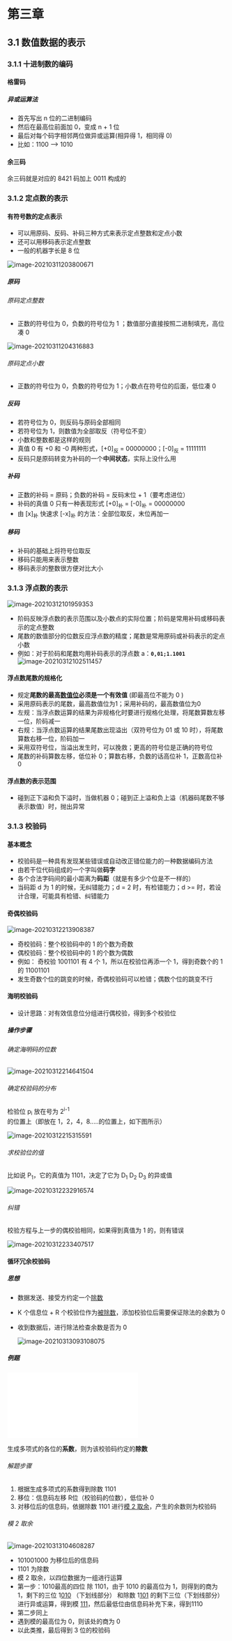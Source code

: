 # 第三章

## 3.1 数值数据的表示

### 3.1.1 十进制数的编码

#### 格雷码

##### 异或运算法

- 首先写出 n 位的二进制编码
- 然后在最高位前面加 0，变成 n + 1 位
- 最后对每个码字相邻两位做异或运算(相异得 1，相同得 0)
- 比如：1100 --> 1010

#### 余三码

余三码就是对应的 8421 码加上 0011 构成的



### 3.1.2 定点数的表示

#### 有符号数的定点表示

- 可以用原码、反码、补码三种方式来表示定点整数和定点小数
- 还可以用移码表示定点整数
- 一般的机器字长是 8 位

![image-20210311203800671](doc/image-20210311203800671.png)	

##### 原码
###### 原码定点整数

- 正数的符号位为 0，负数的符号位为 1 ；数值部分直接按照二进制填充，高位凑 0  

![image-20210311204316883](doc/image-20210311204316883.png)	

###### 原码定点小数

- 正数的符号位为 0，负数的符号位为 1；小数点在符号位的后面，低位凑 0      

##### 反码

- 若符号位为 0，则反码与原码全部相同
- 若符号位为 1，则数值为全部取反（符号位不变）
- 小数和整数都是这样的规则
- 真值 0 有 +0 和 -0 两种形式，[+0]<sub>反 </sub> =  00000000；[-0]<sub>反 </sub> = 11111111
- 反码只是原码转变为补码的一个**中间状态**，实际上没什么用

##### 补码

- 正数的补码 = 原码；负数的补码 = 反码末位 + 1（要考虑进位）
- 补码的真值 0 只有一种表现形式 [+0]<sub>补 </sub> =  [-0]<sub>补</sub> = 00000000
- 由 [x]<sub>补</sub> 快速求 [-x]<sub>补</sub> 的方法：全部位取反，末位再加一

##### 移码

- 补码的基础上将符号位取反
- 移码只能用来表示整数
- 移码表示的整数很方便对比大小 

### 3.1.3 浮点数的表示

![image-20210312101959353](doc/image-20210312101959353.png)	

- 阶码反映浮点数的表示范围以及小数点的实际位置；阶码是常用补码或移码表示的定点整数
- 尾数的数值部分的位数反应浮点数的精度；尾数是常用原码或补码表示的定点小数
- 例如：对于阶码和尾数均用补码表示的浮点数 a：**`0,01;1.1001`**
![image-20210312102511457](doc/image-20210312102511457.png)

#### 浮点数尾数的规格化

- 规定**尾数的最高<u>数值位</u>必须是一个有效值** (即最高位不能为 0 )
- 采用原码表示的尾数，最高数值位为1；采用补码的，最高数值位为0
- 左规：当浮点数运算的结果为非规格化时要进行规格化处理，将尾数算数左移一位，阶码减一
- 右规：当浮点数运算的结果尾数出现溢出（双符号位为 01 或 10 时），将尾数算数右移一位，阶码加一
- 采用双符号位，当溢出发生时，可以挽救；更高的符号位是正确的符号位
- 尾数的补码算数左移，低位补 0；算数右移，负数的话高位补 1，正数高位补 0
#### 浮点数的表示范围
- 碰到正下溢和负下溢时，当做机器 0；碰到正上溢和负上溢（机器码尾数不够表示数值）时，抛出异常

### 3.1.3 校验码

#### 基本概念

- 校验码是一种具有发现某些错误或自动改正错位能力的一种数据编码方法
- 由若干位代码组成的一个字叫做**码字**
- 各个合法字码间的最小距离为**码距**（就是有多少个位是不一样的）
- 当码距 d 为 1 的时候，无纠错能力；d = 2 时，有检错能力；d >= 时，若设计合理，可能具有检错、纠错能力

#### 奇偶校验码

![image-20210312213908387](doc/image-20210312213908387.png)	

- 奇校验码：整个校验码中的 1 的个数为奇数
- 偶校验码：整个校验码中的 1 的个数为偶数
- 例如： 奇校验 1001101 有 4 个 1，所以在校验位再添一个 1，得到奇数个的 1 的 11001101
- 发生奇数个位的跳变的时候，奇偶校验码可以检错；偶数个位的跳变不行

#### 海明校验码

- 设计思路：对有效信息位分组进行偶校验，得到多个校验位

##### 操作步骤
###### 确定海明码的位数
  ![image-20210312214641504](doc/image-20210312214641504.png)

###### 确定校验码的分布

检验位 p<sub>i</sub> 放在号为 2<sup>i-1</sup> 的位置上（即放在 1，2，4，8.....的位置上，如下图所示）

![image-20210312215315591](doc/image-20210312215315591.png)	

###### 求校验位的值

比如说 P<sub>1</sub>，它的真值为 1101，决定了它为 D<sub>1</sub> D<sub>2</sub> D<sub>3</sub> 的异或值

![image-20210312232916574](doc/image-20210312232916574.png)	

###### 纠错

校验方程与上一步的偶校验相同，如果得到真值为 1 的，则有错误

![image-20210312233407517](doc/image-20210312233407517.png)	

#### 循环冗余校验码

##### 思想

- 数据发送、接受方约定一个<u>除数</u>

- K 个信息位 + R 个校验位作为<u>被除数</u>，添加校验位后需要保证除法的余数为 0

- 收到数据后，进行除法检查余数是否为 0

  ![image-20210313093108075](doc/image-20210313093108075.png)	

##### 例题

![image-20210313104037641](doc/%E7%AC%AC%E4%B8%89%E7%AB%A0.md)

生成多项式的各位的**系数**，则为该校验码约定的**除数**

######  解题步骤

1. 根据生成多项式的系数得到除数 1101
2. 移位：信息码左移 R位（校验码的位数），低位补 0
3. 对移位后的信息码，依据除数 1101 进行<u>模 2 取余</u>，产生的余数则为校验码

###### 模 2 取余

![image-20210313104608287](doc/image-20210313104608287.png)	

- 101001000 为移位后的信息码
- 1101 为除数
- 模 2 取余，以四位数据为一组进行运算
- 第一步：1010最高的四位 除 1101，由于 1010 的最高位为 1，则得到的商为 1，剩下的三位 1<u>010</u> （下划线部分） 和除数 1<u>101</u> 的剩下三位（下划线部分）进行异或运算，得到模 <u>111</u>，然后最低位由信息码补充下来，得到1110
- 第二步同上
- 遇到模的最高位为 0，则该处的商为 0
- 以此类推，最后得到 3 位的校验码